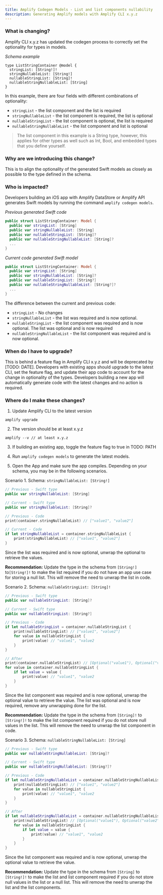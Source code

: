 ```yaml
---
title: Amplify Codegen Models - List and list components nullability
description: Generating Amplify models with Amplify CLI x.y.z
---
```


### **What is changing?** 

Amplify CLI x.y.z has updated the codegen process to correctly set the optionality for types in models.

_Schema example_

```
type ListStringContainer @model {
  stringList: [String!]!
  stringNullableList: [String!]
  nullableStringList: [String]!
  nullableStringNullableList: [String]
}
```

In this example, there are four fields with different combinations of optionality:
- `stringList` - the list component and the list is required
- `stringNullableList` - the list component is required, the list is optional
- `nullableStringList` - the list component is optional, the list is required
- `nullableStringNullableList` - the list component and list is optional

> The list component in this example is a String type, however, this applies for other types as well such as Int, Bool, and embedded types that you define yourself.

### **Why are we introducing this change?** 

This is to align the optionality of the generated Swift models as closely as possible to the type defined in the schema.

### **Who is impacted?** 

<amplify-block-switcher>

<amplify-block name="iOS">

Developers building an iOS app with Amplify DataStore or Amplify API generates Swift models by running the command `amplify codegen models`. 

 _Previous generated Swift code_

```swift
public struct ListStringContainer: Model {
  public var stringList: [String]
  public var stringNullableList: [String]
  public var nullableStringList: [String]?
  public var nullableStringNullableList: [String]?
  ...
}
```

_Current code generated Swift model_

```swift
public struct ListStringContainer: Model {
  public var stringList: [String]
  public var stringNullableList: [String]?
  public var nullableStringList: [String?]
  public var nullableStringNullableList: [String?]?
  ...
}
```

The difference between the current and previous code:

- `stringList` - No changes
- `stringNullableList` - the list was required and is now optional.
- `nullableStringList` - the list component was required and is now optional. The list was optional and is now required
- `nullableStringNullableList` - the list component was required and is now optional. 

</amplify-block>

</amplify-block-switcher>


### **When do I have to upgrade?**

This is behind a feature flag in Amplify CLI x.y.z and will be deprecated by [TODO: DATE]. Developers with existing apps should upgrade to the latest CLI, set the feature flag, and update their app code to account for the change in optionality of the types. Developers building a new app will automatically generate code with the latest changes and no action is required.

### **Where do I make these changes?**

1. Update Amplify CLI to the latest version

```
amplify upgrade
```

2. The version should be at least x.y.z

```
amplify --v // at least x.y.z
```

3. If building an existing app, toggle the feature flag to true in TODO: PATH

4. Run `amplify codegen models` to generate the latest models.

5. Open the App and make sure the app compiles. Depending on your schema, you may be in the following scenarios.

<amplify-block-switcher>

<amplify-block name="iOS">

Scenario 1. Schema: `stringNullableList: [String!]`

```swift
// Previous - Swift type
public var stringNullableList: [String]

// Current - Swift type
public var stringNullableList: [String]?

// Previous - Code 
print(container.stringNullableList) // ["value1", "value2"]

// Current - Code
if let stringNullableList = container.stringNullableList { 
    print(stringNullableList) // ["value1", "value2"]
}
```

Since the list was required and is now optional, unwrap the optional to retrieve the values.

**Recommendation:** Update the type in the schema from `[String!]` to`[String!]!` to make the list required if you do not have an app use case for storing a null list. This will remove the need to unwrap the list in code.

 Scenario 2. Schema: `nullableStringList: [String]!`

```swift
// Previous - Swift type
public var nullableStringList: [String]?

// Current - Swift type
public var nullableStringList: [String?]

// Previous - Code
if let nullableStringList = container.nullableStringList { 
    print(nullableStringList) // ["value1", "value2"]
    for value in nullableStringList {
        print(value) // "value1", "value2
    }
}

// After
print(container.nullableStringList) // [Optional("value1"), Optional("value2")]
for value in container.nullableStringList {
    if let value = value {
        print(value) // "value1", "value2
    }
}
```

Since the list component was required and is now optional, unwrap the optional value to retrieve the value. The list was optional and is now required, remove any unwrapping done for the list.

**Recommendation:** Update the type in the schema from `[String]!` to `[String!]!` to make the list component required if you do not store null values in the list. This will remove the need to unwrap the list component in code.

Scenario 3. Schema: `nullableStringNullableList: [String]`

```swift
// Previous - Swift type
public var nullableStringNullableList: [String]?

// Current - Swift type
public var nullableStringNullableList: [String?]?

// Previous - Code
if let nullableStringNullableList = container.nullableStringNullableList { 
    print(nullableStringList) // ["value1", "value2"]
    for value in nullableStringList {
        print(value) // "value1", "value2
    }
}

// After
if let nullableStringNullableList = container.nullableStringNullableList { 
    print(nullableStringList) // [Optional("value1"), Optional("value2")]
    for value in nullableStringList {
        if let value = value {
            print(value) // "value1", "value2
        }
    }
}
```

Since the list component was required and is now optional, unwrap the optional value to retrieve the value.

**Recommendation:** Update the type in the schema from `[String]` to `[String!]!` to make the list and list component required if you do not store null values in the list or a null list. This will remove the need to unwrap the list and the list components.


</amplify-block>

</amplify-block-switcher>